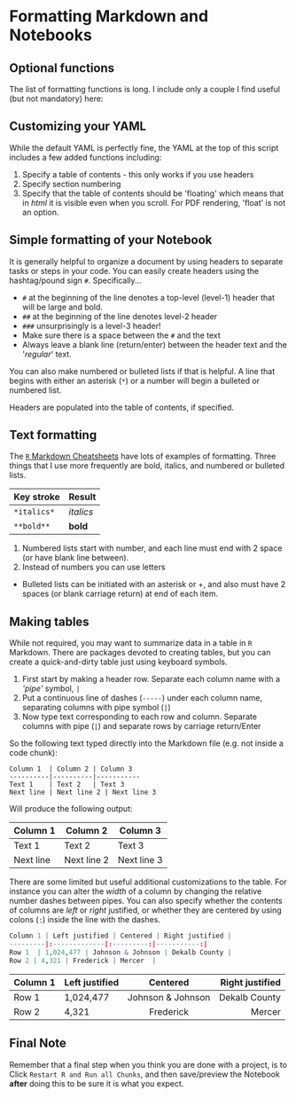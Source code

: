 
# Formatting Markdown and Notebooks

## Optional functions

The list of formatting functions is long. I include only a couple I find useful (but not mandatory) here:

## Customizing your YAML

While the default YAML is perfectly fine, the YAML at the top of this script includes a few added functions including:  

1. Specify a table of contents - this only works if you use headers
2. Specify section numbering
3. Specify that the table of contents should be 'floating' which means that in *html* it is visible even when you scroll. For PDF rendering, 'float' is not an option. 


## Simple formatting of your Notebook

It is generally helpful to organize a document by using headers to separate tasks or steps in your code. You can easily create headers using the hashtag/pound sign `#`. Specifically...

* `#` at the beginning of the line denotes a top-level (level-1) header that will be large and bold.
* `##` at the beginning of the line denotes level-2 header
* `###` unsurprisingly is a level-3 header!
* Make sure there is a space between the `#` and the text
* Always leave a blank line (return/enter) between the header text and the '*regular*' text.

You can also make numbered or bulleted lists if that is helpful.  A line that begins with either an asterisk (`*`) or a number will begin a bulleted or numbered list.

Headers are populated into the table of contents, if specified.

## Text formatting

The [`R` Markdown Cheatsheets](https://github.com/rstudio/cheatsheets/raw/master/rmarkdown.pdf) have lots of examples of formatting. Three things that I use more frequently are bold, italics, and numbered or bulleted lists.  

Key stroke            | Result
------------          | -------
```*italics*```       | *italics*
```**bold**```        | **bold**


1. Numbered lists start with number, and each line must end with 2 space (or have blank line between).
2. Instead of numbers you can use letters

* Bulleted lists can be initiated with an asterisk or +, and also must have 2 spaces (or blank carriage return) at end of each item.

## Making tables 

While not required, you may want to summarize data in a table in `R` Markdown. There are packages devoted to creating tables, but you can create a quick-and-dirty table just using keyboard symbols.  

1. First start by making a header row. Separate each column name with a *'pipe'* symbol, `|`
2. Put a continuous line of dashes (`-----`) under each column name, separating columns with pipe symbol (`|`)
3. Now type text corresponding to each row and column. Separate columns with pipe (`|`) and separate rows by carriage return/Enter

So the following text typed directly into the Markdown file (e.g. not inside a code chunk):

```
Column 1  | Column 2 | Column 3
----------|----------|-----------
Text 1    | Text 2   | Text 3
Next line | Next line 2 | Next line 3
```

Will produce the following output:

Column 1  | Column 2 | Column 3
----------|----------|-----------
Text 1    | Text 2   | Text 3
Next line | Next line 2 | Next line 3

There are some limited but useful additional customizations to the table. For instance you can alter the *width* of a column by changing the relative number dashes between pipes. You can also specify whether the contents of columns are *left* or *right* justified, or whether they are centered by using colons (`:`) inside the line with the dashes.


```r
Column 1 | Left justified | Centered | Right justified |
---------|:-------------|:---------:|-----------:|
Row 1  | 1,024,477 | Johnson & Johnson | Dekalb County |
Row 2 | 4,321 | Frederick | Mercer  |
```


Column 1 | Left justified | Centered | Right justified |
---------|:-------------|:---------:|-----------:|
Row 1  | 1,024,477 | Johnson & Johnson | Dekalb County |
Row 2 | 4,321 | Frederick | Mercer  |

## Final Note

Remember that a final step when you think you are done with a project, is to Click `Restart R and Run all Chunks`, and then save/preview the Notebook **after** doing this to be sure it is what you expect. 

